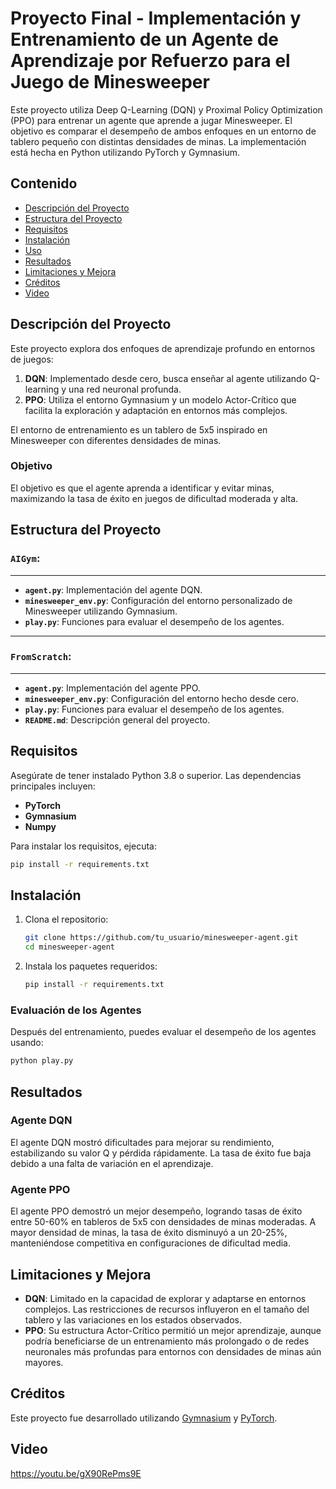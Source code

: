 # Proyecto Final - Implementación y Entrenamiento de un Agente de Aprendizaje por Refuerzo para el Juego de Minesweeper

Este proyecto utiliza Deep Q-Learning (DQN) y Proximal Policy Optimization (PPO) para entrenar un agente que aprende a jugar Minesweeper. El objetivo es comparar el desempeño de ambos enfoques en un entorno de tablero pequeño con distintas densidades de minas. La implementación está hecha en Python utilizando PyTorch y Gymnasium.

## Contenido

- [Descripción del Proyecto](#descripción-del-proyecto)
- [Estructura del Proyecto](#estructura-del-proyecto)
- [Requisitos](#requisitos)
- [Instalación](#instalación)
- [Uso](#uso)
- [Resultados](#resultados)
- [Limitaciones y Mejora](#limitaciones-y-mejora)
- [Créditos](#créditos)
- [Video](#video)

## Descripción del Proyecto

Este proyecto explora dos enfoques de aprendizaje profundo en entornos de juegos:

1. **DQN**: Implementado desde cero, busca enseñar al agente utilizando Q-learning y una red neuronal profunda.
2. **PPO**: Utiliza el entorno Gymnasium y un modelo Actor-Crítico que facilita la exploración y adaptación en entornos más complejos.

El entorno de entrenamiento es un tablero de 5x5 inspirado en Minesweeper con diferentes densidades de minas.

### Objetivo

El objetivo es que el agente aprenda a identificar y evitar minas, maximizando la tasa de éxito en juegos de dificultad moderada y alta.

## Estructura del Proyecto

### `AIGym`:

---

- **`agent.py`**: Implementación del agente DQN.
- **`minesweeper_env.py`**: Configuración del entorno personalizado de Minesweeper utilizando Gymnasium.
- **`play.py`**: Funciones para evaluar el desempeño de los agentes.

---

### `FromScratch`:

---

- **`agent.py`**: Implementación del agente PPO.
- **`minesweeper_env.py`**: Configuración del entorno hecho desde cero.
- **`play.py`**: Funciones para evaluar el desempeño de los agentes.
- **`README.md`**: Descripción general del proyecto.

## Requisitos

Asegúrate de tener instalado Python 3.8 o superior. Las dependencias principales incluyen:

- **PyTorch**
- **Gymnasium**
- **Numpy**

Para instalar los requisitos, ejecuta:

```bash
pip install -r requirements.txt
```

## Instalación

1. Clona el repositorio:

   ```bash
   git clone https://github.com/tu_usuario/minesweeper-agent.git
   cd minesweeper-agent
   ```

2. Instala los paquetes requeridos:

   ```bash
   pip install -r requirements.txt
   ```

### Evaluación de los Agentes

Después del entrenamiento, puedes evaluar el desempeño de los agentes usando:

```bash
python play.py
```

## Resultados

### Agente DQN

El agente DQN mostró dificultades para mejorar su rendimiento, estabilizando su valor Q y pérdida rápidamente. La tasa de éxito fue baja debido a una falta de variación en el aprendizaje.

### Agente PPO

El agente PPO demostró un mejor desempeño, logrando tasas de éxito entre 50-60% en tableros de 5x5 con densidades de minas moderadas. A mayor densidad de minas, la tasa de éxito disminuyó a un 20-25%, manteniéndose competitiva en configuraciones de dificultad media.

## Limitaciones y Mejora

- **DQN**: Limitado en la capacidad de explorar y adaptarse en entornos complejos. Las restricciones de recursos influyeron en el tamaño del tablero y las variaciones en los estados observados.
- **PPO**: Su estructura Actor-Crítico permitió un mejor aprendizaje, aunque podría beneficiarse de un entrenamiento más prolongado o de redes neuronales más profundas para entornos con densidades de minas aún mayores.

## Créditos

Este proyecto fue desarrollado utilizando [Gymnasium](https://gymnasium.farama.org/) y [PyTorch](https://pytorch.org/).

## Video

https://youtu.be/gX90RePms9E
